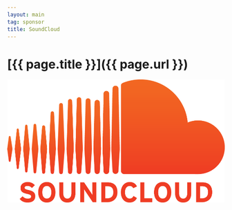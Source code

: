 ```yaml
---
layout: main
tag: sponsor
title: SoundCloud
---
```


# [{{ page.title }}]({{ page.url }})

<img src="/images/sponsor-logos/soundcloud.png" class="sponsor-no-text" />
